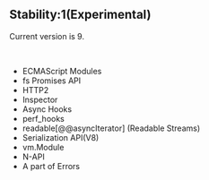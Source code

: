 ## Stability:1(Experimental)

Current version is 9.

<br />

- ECMAScript Modules
- fs Promises API
- HTTP2
- Inspector
- Async Hooks
- perf_hooks
- readable[@@asyncIterator] (Readable Streams)
- Serialization API(V8)
- vm.Module
- N-API
- A part of Errors
